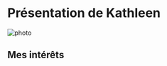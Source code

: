 # Présentation de Kathleen
![photo](medias/★.jpg)
</head>
<body>
    <h2> Mes intérêts </h2>
</body>
</html>
